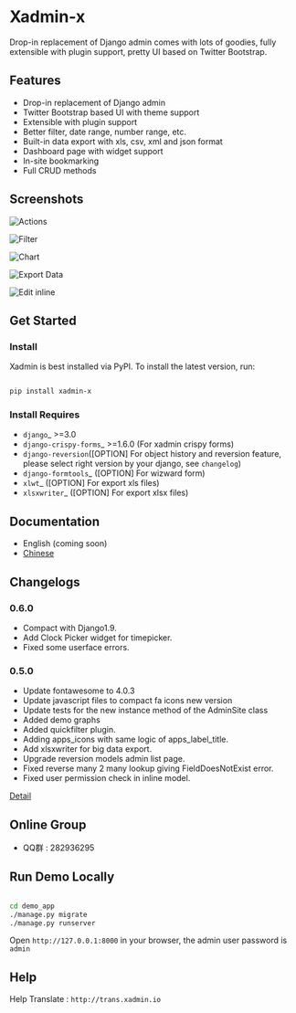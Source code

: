 # Xadmin-x

Drop-in replacement of Django admin comes with lots of goodies, fully extensible with plugin support, pretty UI based on Twitter Bootstrap.

## Features

+ Drop-in replacement of Django admin
+ Twitter Bootstrap based UI with theme support
+ Extensible with plugin support
+ Better filter, date range, number range, etc.
+ Built-in data export with xls, csv, xml and json format
+ Dashboard page with widget support
+ In-site bookmarking
+ Full CRUD methods

## Screenshots

![Actions](https://raw.github.com/sshwsfc/django-xadmin/docs-chinese/docs/images/plugins/action.png)

![Filter](https://raw.github.com/sshwsfc/django-xadmin/docs-chinese/docs/images/plugins/filter.png)

![Chart](https://raw.github.com/sshwsfc/django-xadmin/docs-chinese/docs/images/plugins/chart.png) 

![Export Data](https://raw.github.com/sshwsfc/django-xadmin/docs-chinese/docs/images/plugins/export.png)

![Edit inline](https://raw.github.com/sshwsfc/django-xadmin/docs-chinese/docs/images/plugins/editable.png)

## Get Started

### Install

Xadmin is best installed via PyPI. To install the latest version, run:

```bash

pip install xadmin-x

```

### Install Requires 

+ `django`_ >=3.0
+ `django-crispy-forms`_ >=1.6.0 (For xadmin crispy forms)
+ `django-reversion`([OPTION] For object history and reversion feature, please select right version by your django, see `changelog`)
+ `django-formtools`_ ([OPTION] For wizward form)
+ `xlwt`_ ([OPTION] For export xls files)
+ `xlsxwriter`_ ([OPTION] For export xlsx files)

<!-- .. _django: http://djangoproject.com
.. _django-crispy-forms: http://django-crispy-forms.rtfd.org
.. _django-reversion: https://github.com/etianen/django-reversion
.. _changelog: https://github.com/etianen/django-reversion/blob/master/CHANGELOG.rst
.. _django-formtools: https://github.com/django/django-formtools
.. _xlwt: http://www.python-excel.org/
.. _xlsxwriter: https://github.com/jmcnamara/XlsxWriter -->

## Documentation

+ English (coming soon)
+ [Chinese](https://xadmin.readthedocs.org/en/latest/index.html)

## Changelogs

### 0.6.0

+ Compact with Django1.9.
+ Add Clock Picker widget for timepicker.
+ Fixed some userface errors.

### 0.5.0

+ Update fontawesome to 4.0.3
+ Update javascript files to compact fa icons new version
+ Update tests for the new instance method of the AdminSite class
+ Added demo graphs
+ Added quickfilter plugin.
+ Adding apps_icons with same logic of apps_label_title.
+ Add xlsxwriter for big data export.
+ Upgrade reversion models admin list page.
+ Fixed reverse many 2 many lookup giving FieldDoesNotExist error.
+ Fixed user permission check in inline model.

[Detail](./changelog.md)

## Online Group

+ QQ群 : 282936295

## Run Demo Locally

```bash

cd demo_app
./manage.py migrate
./manage.py runserver

```

Open `http://127.0.0.1:8000` in your browser, the admin user password is ``admin``

## Help

Help Translate : `http://trans.xadmin.io`
